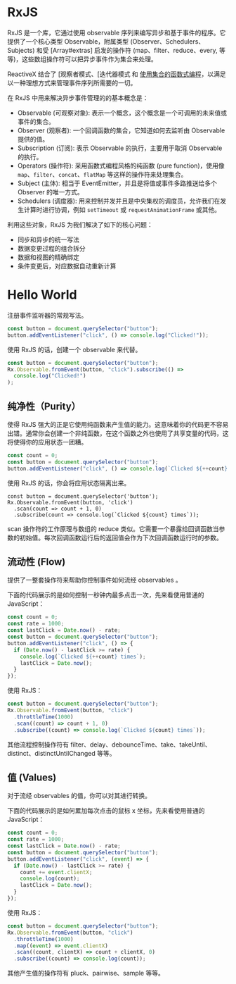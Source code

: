 # RxJS

RxJS 是一个库，它通过使用 observable 序列来编写异步和基于事件的程序。它提供了一个核心类型 Observable，附属类型 (Observer、Schedulers、Subjects) 和受 [Array#extras] 启发的操作符 (map、filter、reduce、every, 等等)，这些数组操作符可以把异步事件作为集合来处理。

ReactiveX 结合了 [观察者模式、[迭代器模式 和 [使用集合的函数式编程](http://martinfowler.com/articles/collection-pipeline/#NestedOperatorExpressions)，以满足以一种理想方式来管理事件序列所需要的一切。

在 RxJS 中用来解决异步事件管理的的基本概念是：

- Observable (可观察对象): 表示一个概念，这个概念是一个可调用的未来值或事件的集合。
- Observer (观察者): 一个回调函数的集合，它知道如何去监听由 Observable 提供的值。
- Subscription (订阅): 表示 Observable 的执行，主要用于取消 Observable 的执行。
- Operators (操作符): 采用函数式编程风格的纯函数 (pure function)，使用像 `map`、`filter`、`concat`、`flatMap` 等这样的操作符来处理集合。
- Subject (主体): 相当于 EventEmitter，并且是将值或事件多路推送给多个 Observer 的唯一方式。
- Schedulers (调度器): 用来控制并发并且是中央集权的调度员，允许我们在发生计算时进行协调，例如 `setTimeout` 或 `requestAnimationFrame` 或其他。

利用这些对象，RxJS 为我们解决了如下的核心问题：

- 同步和异步的统一写法
- 数据变更过程的组合拆分
- 数据和视图的精确绑定
- 条件变更后，对应数据自动重新计算

# Hello World

注册事件监听器的常规写法。

```js
const button = document.querySelector("button");
button.addEventListener("click", () => console.log("Clicked!"));
```

使用 RxJS 的话，创建一个 observable 来代替。

```js
const button = document.querySelector("button");
Rx.Observable.fromEvent(button, "click").subscribe(() =>
  console.log("Clicked!")
);
```

## 纯净性（Purity）

使得 RxJS 强大的正是它使用纯函数来产生值的能力。这意味着你的代码更不容易出错。通常你会创建一个非纯函数，在这个函数之外也使用了共享变量的代码，这将使得你的应用状态一团糟。

```js
const count = 0;
const button = document.querySelector("button");
button.addEventListener("click", () => console.log(`Clicked ${++count} times`));
```

使用 RxJS 的话，你会将应用状态隔离出来。

```Js
const button = document.querySelector('button');
Rx.Observable.fromEvent(button, 'click')
  .scan(count => count + 1, 0)
  .subscribe(count => console.log(`Clicked ${count} times`));
```

scan 操作符的工作原理与数组的 reduce 类似。它需要一个暴露给回调函数当参数的初始值。每次回调函数运行后的返回值会作为下次回调函数运行时的参数。

## 流动性 (Flow)

提供了一整套操作符来帮助你控制事件如何流经 observables 。

下面的代码展示的是如何控制一秒钟内最多点击一次，先来看使用普通的 JavaScript：

```js
const count = 0;
const rate = 1000;
const lastClick = Date.now() - rate;
const button = document.querySelector("button");
button.addEventListener("click", () => {
  if (Date.now() - lastClick >= rate) {
    console.log(`Clicked ${++count} times`);
    lastClick = Date.now();
  }
});
```

使用 RxJS：

```js
const button = document.querySelector("button");
Rx.Observable.fromEvent(button, "click")
  .throttleTime(1000)
  .scan((count) => count + 1, 0)
  .subscribe((count) => console.log(`Clicked ${count} times`));
```

其他流程控制操作符有 filter、delay、debounceTime、take、takeUntil、distinct、distinctUntilChanged 等等。

## 值 (Values)

对于流经 observables 的值，你可以对其进行转换。

下面的代码展示的是如何累加每次点击的鼠标 x 坐标，先来看使用普通的 JavaScript：

```js
const count = 0;
const rate = 1000;
const lastClick = Date.now() - rate;
const button = document.querySelector("button");
button.addEventListener("click", (event) => {
  if (Date.now() - lastClick >= rate) {
    count += event.clientX;
    console.log(count);
    lastClick = Date.now();
  }
});
```

使用 RxJS：

```js
const button = document.querySelector("button");
Rx.Observable.fromEvent(button, "click")
  .throttleTime(1000)
  .map((event) => event.clientX)
  .scan((count, clientX) => count + clientX, 0)
  .subscribe((count) => console.log(count));
```

其他产生值的操作符有 pluck、pairwise、sample 等等。
